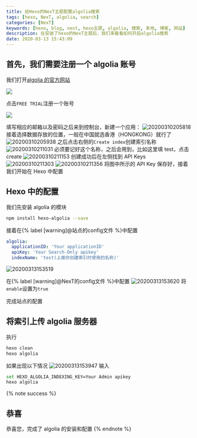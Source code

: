 ```yaml
---
title: 给Hexo的NexT主题配置algolia搜索
tags: [hexo, NexT, algolia, search]
categories: [NexT]
keywords: [hexo, blog, next, hexo主题, algolia, 搜索, 本地, 博客, 网站]
description: 在安装了hexo的NexT主题后，我们来看看如何开启algolia搜索
date: 2020-03-13 15:43:09
---
```


## 首先，我们需要注册一个 algolia 账号

我们打开[algolia 的官方网站](https://www.algolia.com/)

![](https://cdn-bmyjacks-io.oss-cn-shenzhen.aliyuncs.com/img/20200310184600.png?x-oss-process=style/img)

点击`FREE TRIAL`注册一个账号

![](https://cdn-bmyjacks-io.oss-cn-shenzhen.aliyuncs.com/img/20200310205536.png?x-oss-process=style/img)

填写相应的邮箱以及密码之后来到控制台，新建一个应用：
![20200310205818](https://cdn-bmyjacks-io.oss-cn-shenzhen.aliyuncs.com/img/20200310205818.png?x-oss-process=style/img)
接着选择数据存放的位置，一般在中国就选香港（HONGKONG）就行了
![20200310205938](https://cdn-bmyjacks-io.oss-cn-shenzhen.aliyuncs.com/img/20200310205938.png?x-oss-process=style/img)
之后点击右侧的`Create index`创建索引名称
![20200310211031](https://cdn-bmyjacks-io.oss-cn-shenzhen.aliyuncs.com/img/20200310211031.png?x-oss-process=style/img)
必须要记好这个名称，之后会用到，比如这里填 test，点击 create
![20200310211153](https://cdn-bmyjacks-io.oss-cn-shenzhen.aliyuncs.com/img/20200310211153.png?x-oss-process=style/img)
创建成功后在左侧找到 API Keys
![20200310211303](https://cdn-bmyjacks-io.oss-cn-shenzhen.aliyuncs.com/img/20200310211303.png?x-oss-process=style/img)
![20200310211356](https://cdn-bmyjacks-io.oss-cn-shenzhen.aliyuncs.com/img/20200310211356.png?x-oss-process=style/img)
将图中所示的 API Key 保存好，接着我们开始在 Hexo 中配置

## Hexo 中的配置

我们先安装 algolia 的模块

```bash
npm install hexo-algolia --save
```

接着在{% label [warning]@站点的config文件 %}中配置

```yml
algolia:
  applicationID: 'Your applicationID'
  apiKey: 'Your Search-Only apikey'
  indexName: 'test(上面你创建索引时使用的名称)'

```

![20200313153519](https://cdn-bmyjacks-io.oss-cn-shenzhen.aliyuncs.com/img/20200313153519.png?x-oss-process=style/img)

在{% label [warning]@NexT的config文件 %}中配置
![20200313153620](https://cdn-bmyjacks-io.oss-cn-shenzhen.aliyuncs.com/img/20200313153620.png?x-oss-process=style/img)
将`enable`设置为`true`

完成站点的配置

## 将索引上传 algolia 服务器

执行

```bash
hexo clean
hexo algolia
```

如果出现以下情况
![20200313153947](https://cdn-bmyjacks-io.oss-cn-shenzhen.aliyuncs.com/img/20200313153947.png?x-oss-process=style/img)
输入

```bash
set HEXO_ALGOLIA_INDEXING_KEY=Your Admin apikey
hexo algolia
```

{% note success %}

## 恭喜

恭喜您，完成了 algolia 的安装和配置
{% endnote %}
